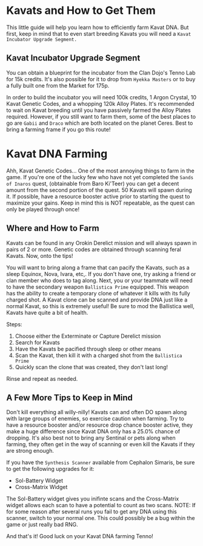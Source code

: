 # Kavats and How to Get Them

This little guide will help you learn how to efficiently farm Kavat DNA. But first, keep in mind that to even start breeding Kavats you will need a `Kavat Incubator Upgrade Segment.`

## Kavat Incubator Upgrade Segment

You can obtain a blueprint for the incubator from the Clan Dojo's Tenno Lab for 15k credits. It's also possible for it to drop from `Hyekka Masters` or to buy a fully built one from the Market for 175p.

In order to build the incubator you will need 100k credits, 1 Argon Crystal, 10 Kavat Genetic Codes, and a whopping 120k Alloy Plates. It's recommended to wait on Kavat breeding until you have passively farmed the Alloy Plates required. However, if you still want to farm them, some of the best places to go are `Gabii` and `Draco` which are both located on the planet Ceres. Best to bring a farming frame if you go this route!

# Kavat DNA Farming

Ahh, Kavat Genetic Codes... One of the most annoying things to farm in the game. If you're one of the lucky few who have not yet completed the `Sands of Inaros` quest, (obtainable from Baro Ki'Teer) you can get a decent amount from the second portion of the quest. 50 Kavats will spawn during it. If possible, have a resource booster active prior to starting the quest to maximize your gains. Keep in mind this is NOT repeatable, as the quest can only be played through once!

## Where and How to Farm

Kavats can be found in any Orokin Derelict mission and will always spawn in pairs of 2 or more. Genetic codes are obtained through scanning feral Kavats. Now, onto the tips!

You will want to bring along a frame that can pacify the Kavats, such as a sleep Equinox, Nova, Ivara, etc,. If you don't have one, try asking a friend or clan member who does to tag along. Next, you or your teammate will need to have the secondary weapon `Ballistica Prime` equipped. This weapon has the ability to create a temporary clone of whatever it kills with its fully charged shot. A Kavat clone can be scanned and provide DNA just like a normal Kavat, so this is extremely useful! Be sure to mod the Ballistica well, Kavats have quite a bit of health.

Steps:
1. Choose either the Exterminate or Capture Derelict mission
1. Search for Kavats
1. Have the Kavats be pacified through sleep or other means
1. Scan the Kavat, then kill it with a charged shot from the `Ballistica Prime`
1. Quickly scan the clone that was created, they don't last long!

Rinse and repeat as needed. 

## A Few More Tips to Keep in Mind

Don't kill everything all willy-nilly! Kavats can and often DO spawn along with large groups of enemies, so exercise caution when farming. Try to have a resource booster and/or resource drop chance booster active, they make a huge difference since Kavat DNA only has a 25.0% chance of dropping. It's also best not to bring any Sentinal or pets along when farming, they often get in the way of scanning or even kill the Kavats if they are strong enough.

If you have the `Synthesis Scanner` available from Cephalon Simaris, be sure to get the following upgrades for it: 
* Sol-Battery Widget
* Cross-Matrix Widget

The Sol-Battery widget gives you inifinte scans and the Cross-Matrix widget allows each scan to have a potential to count as two scans. NOTE: If for some reason after several runs you fail to get any DNA using this scanner, switch to your normal one. This could possibly be a bug within the game or just really bad RNG.

And that's it! Good luck on your Kavat DNA farming Tenno! 




